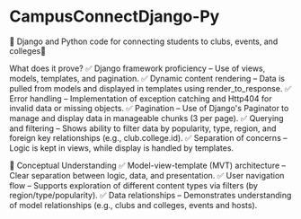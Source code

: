 # CampusConnectDjango-Py
📂 Django and Python code for connecting students to clubs, events, and colleges🧠 

What does it prove?
✅ Django framework proficiency – Use of views, models, templates, and pagination.
✅ Dynamic content rendering – Data is pulled from models and displayed in templates using render_to_response.
✅ Error handling – Implementation of exception catching and Http404 for invalid data or missing objects.
✅ Pagination – Use of Django's Paginator to manage and display data in manageable chunks (3 per page).
✅ Querying and filtering – Shows ability to filter data by popularity, type, region, and foreign key relationships (e.g., club.college.id).
✅ Separation of concerns – Logic is kept in views, while display is handled by templates.

🧠 Conceptual Understanding
✅ Model-view-template (MVT) architecture – Clear separation between logic, data, and presentation.
✅ User navigation flow – Supports exploration of different content types via filters (by region/type/popularity).
✅ Data relationships – Demonstrates understanding of model relationships (e.g., clubs and colleges, events and hosts).

